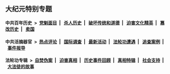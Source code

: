 ## 大纪元特别专题

#### 中共百年历史 &nbsp;>&nbsp; [党魁面目](indexes/nf1176107/README.md?01140430) &nbsp;| &nbsp; [杀人历史](indexes/nf1176106/README.md?01140430) &nbsp;| &nbsp; [破坏传统和道德](indexes/nf1176106/README.md?01140430) &nbsp;| &nbsp; [迫害文化精英](indexes/nf1176111/README.md?01140430) &nbsp;| &nbsp; [篡改历史](indexes/nf1176115/README.md?01140430) &nbsp;| &nbsp; [卖国](indexes/nf1176117/README.md?01140430) 

#### 中共活摘器官 &nbsp;>&nbsp; [热点评论](indexes/nf5879/README.md?01140430) &nbsp;| &nbsp; [国际调查](indexes/nf5947/README.md?01140430) &nbsp;| &nbsp; [最新活动](indexes/nf5883/README.md?01140430) &nbsp;| &nbsp; [法轮功遭遇](indexes/nf5881/README.md?01140430) &nbsp;| &nbsp; [追查案例](indexes/nf5880/README.md?01140430) &nbsp;| &nbsp; [事件报导](indexes/nf5877/README.md?01140430) 

#### 法轮功专辑 &nbsp;>&nbsp; [自焚伪案](indexes/nf5562/README.md?01140430) &nbsp;| &nbsp; [迫害真相](indexes/nf4379/README.md?01140430) &nbsp;| &nbsp; [历史事件回顾](indexes/nf5793/README.md?01140430) &nbsp;| &nbsp; [真相特辑](indexes/nf4389/README.md?01140430) &nbsp;| &nbsp; [社会支持](indexes/nf4386/README.md?01140430) &nbsp;| &nbsp; [大法徒的故事](indexes/nf1147481/README.md?01140430) 


